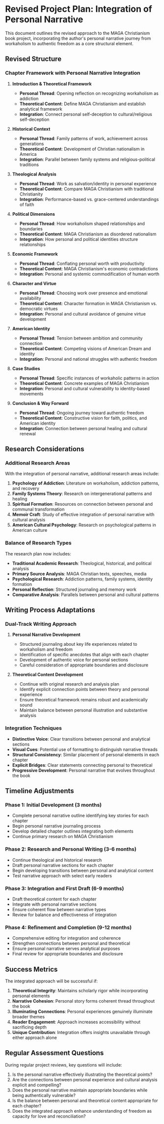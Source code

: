 # Revised Project Plan: Integration of Personal Narrative

This document outlines the revised approach to the MAGA Christianism book project, incorporating the author's personal narrative journey from workaholism to authentic freedom as a core structural element.

## Revised Structure

### Chapter Framework with Personal Narrative Integration

1. **Introduction & Theoretical Framework**
   - **Personal Thread**: Opening reflection on recognizing workaholism as addiction
   - **Theoretical Content**: Define MAGA Christianism and establish analytical framework
   - **Integration**: Connect personal self-deception to cultural/religious self-deception

2. **Historical Context**
   - **Personal Thread**: Family patterns of work, achievement across generations
   - **Theoretical Content**: Development of Christian nationalism in America
   - **Integration**: Parallel between family systems and religious-political traditions

3. **Theological Analysis**
   - **Personal Thread**: Work as salvation/identity in personal experience
   - **Theoretical Content**: Compare MAGA Christianism with traditional Christianity
   - **Integration**: Performance-based vs. grace-centered understandings of faith

4. **Political Dimensions**
   - **Personal Thread**: How workaholism shaped relationships and boundaries
   - **Theoretical Content**: MAGA Christianism as disordered nationalism
   - **Integration**: How personal and political identities structure relationships

5. **Economic Framework**
   - **Personal Thread**: Conflating personal worth with productivity
   - **Theoretical Content**: MAGA Christianism's economic contradictions
   - **Integration**: Personal and systemic commodification of human worth

6. **Character and Virtue**
   - **Personal Thread**: Choosing work over presence and emotional availability
   - **Theoretical Content**: Character formation in MAGA Christianism vs. democratic virtues
   - **Integration**: Personal and cultural avoidance of genuine virtue development

7. **American Identity**
   - **Personal Thread**: Tension between ambition and community connection
   - **Theoretical Content**: Competing visions of American Dream and identity
   - **Integration**: Personal and national struggles with authentic freedom

8. **Case Studies**
   - **Personal Thread**: Specific instances of workaholic patterns in action
   - **Theoretical Content**: Concrete examples of MAGA Christianism
   - **Integration**: Personal and cultural vulnerability to identity-based movements

9. **Conclusion & Way Forward**
   - **Personal Thread**: Ongoing journey toward authentic freedom
   - **Theoretical Content**: Constructive vision for faith, politics, and American identity
   - **Integration**: Connection between personal healing and cultural renewal

## Research Considerations

### Additional Research Areas

With the integration of personal narrative, additional research areas include:

1. **Psychology of Addiction**: Literature on workaholism, addiction patterns, and recovery
2. **Family Systems Theory**: Research on intergenerational patterns and healing
3. **Spiritual Formation**: Resources on connection between personal and communal transformation
4. **Memoir Craft**: Study of effective integration of personal narrative with cultural analysis
5. **American Cultural Psychology**: Research on psychological patterns in American culture

### Balance of Research Types

The research plan now includes:

- **Traditional Academic Research**: Theological, historical, and political analysis
- **Primary Source Analysis**: MAGA Christian texts, speeches, media
- **Psychological Research**: Addiction patterns, family systems, identity formation
- **Personal Reflection**: Structured journaling and memory work
- **Comparative Analysis**: Parallels between personal and cultural patterns

## Writing Process Adaptations

### Dual-Track Writing Approach

1. **Personal Narrative Development**
   - Structured journaling about key life experiences related to workaholism and freedom
   - Identification of specific anecdotes that align with each chapter
   - Development of authentic voice for personal sections
   - Careful consideration of appropriate boundaries and disclosure

2. **Theoretical Content Development**
   - Continue with original research and analysis plan
   - Identify explicit connection points between theory and personal experience
   - Ensure theoretical framework remains robust and academically sound
   - Maintain balance between personal illustration and substantive analysis

### Integration Techniques

- **Distinctive Voice**: Clear transitions between personal and analytical sections
- **Visual Cues**: Potential use of formatting to distinguish narrative threads
- **Structural Consistency**: Similar placement of personal elements in each chapter
- **Explicit Bridges**: Clear statements connecting personal to theoretical
- **Progressive Development**: Personal narrative that evolves throughout the book

## Timeline Adjustments

### Phase 1: Initial Development (3 months)
- Complete personal narrative outline identifying key stories for each chapter
- Begin personal narrative journaling process
- Develop detailed chapter outlines integrating both elements
- Continue primary research on MAGA Christianism

### Phase 2: Research and Personal Writing (3-6 months)
- Continue theological and historical research
- Draft personal narrative sections for each chapter
- Begin developing transitions between personal and analytical content
- Test narrative approach with select early readers

### Phase 3: Integration and First Draft (6-9 months)
- Draft theoretical content for each chapter
- Integrate with personal narrative sections
- Ensure coherent flow between narrative types
- Review for balance and effectiveness of integration

### Phase 4: Refinement and Completion (9-12 months)
- Comprehensive editing for integration and coherence
- Strengthen connections between personal and theoretical
- Ensure personal narrative serves analytical purposes
- Final review for appropriate boundaries and disclosure

## Success Metrics

The integrated approach will be successful if:

1. **Theoretical Integrity**: Maintains scholarly rigor while incorporating personal elements
2. **Narrative Cohesion**: Personal story forms coherent thread throughout the book
3. **Illuminating Connections**: Personal experiences genuinely illuminate broader themes
4. **Reader Engagement**: Approach increases accessibility without sacrificing depth
5. **Unique Contribution**: Integration offers insights unavailable through either approach alone

## Regular Assessment Questions

During regular project reviews, key questions will include:

1. Is the personal narrative effectively illustrating the theoretical points?
2. Are the connections between personal experience and cultural analysis explicit and compelling?
3. Does the personal narrative maintain appropriate boundaries while being authentically vulnerable?
4. Is the balance between personal and theoretical content appropriate for each chapter?
5. Does the integrated approach enhance understanding of freedom as capacity for love and reconciliation?
